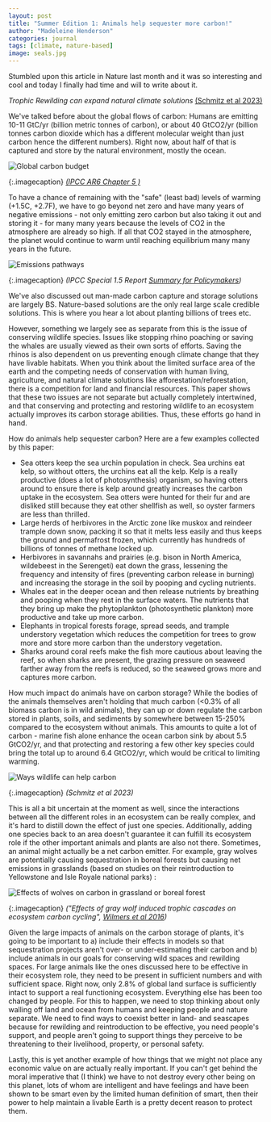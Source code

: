 ```yaml
---
layout: post
title: "Summer Edition 1: Animals help sequester more carbon!"
author: "Madeleine Henderson"
categories: journal
tags: [climate, nature-based]
image: seals.jpg
---
```


Stumbled upon this article in Nature last month and it was so interesting and cool and today I finally had time and will to write about it. 

_Trophic Rewilding can expand natural climate solutions_ [(Schmitz et al 2023)](https://www.nature.com/articles/s41558-023-01631-6)

We've talked before about the global flows of carbon: Humans are emitting 10-11 GtC/yr (billion metric tonnes of carbon), or about 40 GtCO2/yr (billion tonnes carbon dioxide which has a different molecular weight than just carbon hence the different numbers). Right now, about half of that is captured and store by the natural environment, mostly the ocean. 

![Global carbon budget](../assets/img/carbon_budget.png)

{:.imagecaption}
_[(IPCC AR6 Chapter 5 )](https://www.ipcc.ch/report/ar6/wg1/chapter/chapter-5/)_

To have a chance of remaining with the "safe" (least bad) levels of warming (+1.5C, +2.7F), we have to go beyond net zero and have many years of negative emissions - not only emitting zero carbon but also taking it out and storing it - for many many years because the levels of CO2 in the atmosphere are already so high. If all that CO2 stayed in the atmosphere, the planet would continue to warm until reaching equilibrium many many years in the future. 

![Emissions pathways](../assets/img/emisisons-pathways.png)

{:.imagecaption}
_(IPCC Special 1.5 Report [Summary for Policymakers](https://www.ipcc.ch/sr15/))_

We've also discussed out man-made carbon capture and storage solutions are largely BS. Nature-based solutions are the only real large scale credible solutions. This is where you hear a lot about planting billions of trees etc. 

However, something we largely see as separate from this is the issue of conserving wildlife species. Issues like stopping rhino poaching or saving the whales are usually viewed as their own sorts of efforts. Saving the rhinos is also dependent on us preventing enough climate change that they have livable habitats. When you think about the limited surface area of the earth and the competing needs of conservation with human living, agriculture, and natural climate solutions like afforestation/reforestation, there is a competition for land and financial resources. This paper shows that these two issues are not separate but actually completely intertwined, and that conserving and protecting and restoring wildlife to an ecosystem actually improves its carbon storage abilities. Thus, these efforts go hand in hand. 

How do animals help sequester carbon? Here are a few examples collected by this paper: 
* Sea otters keep the sea urchin population in check. Sea urchins eat kelp, so without otters, the urchins eat all the kelp. Kelp is a really productive (does a lot of photosynthesis) organism, so having otters around to ensure there is kelp around greatly increases the carbon uptake in the ecosystem. Sea otters were hunted for their fur and are disliked still because they eat other shellfish as well, so oyster farmers are less than thrilled. 
* Large herds of herbivores in the Arctic zone like muskox and reindeer trample down snow, packing it so that it melts less easily and thus keeps the ground and permafrost frozen, which currently has hundreds of billions of tonnes of methane locked up. 
* Herbivores in savannahs and prairies (e.g. bison in North America, wildebeest in the Serengeti) eat down the grass, lessening the frequency and intensity of fires (preventing carbon release in burning) and increasing the storage in the soil by pooping and cycling nutrients.
* Whales eat in the deeper ocean and then release nutrients by breathing and pooping when they rest in the surface waters. The nutrients that they bring up make the phytoplankton (photosynthetic plankton) more productive and take up more carbon. 
* Elephants in tropical forests forage, spread seeds, and trample understory vegetation which reduces the competition for trees to grow more and store more carbon than the understory vegetation. 
* Sharks around coral reefs make the fish more cautious about leaving the reef, so when sharks are present, the grazing pressure on seaweed farther away from the reefs is reduced, so the seaweed grows more and captures more carbon. 

How much impact do animals have on carbon storage? While the bodies of the animals themselves aren't holding that much carbon (<0.3% of all biomass carbon is in wild animals), they can up or down regulate the carbon stored in plants, soils, and sediments by somewhere between 15-250% compared to the ecosystem without animals. This amounts to quite a lot of carbon - marine fish alone enhance the ocean carbon sink by about 5.5 GtCO2/yr, and that protecting and restoring a few other key species could bring the total up to around 6.4 GtCO2/yr, which would be critical to limiting warming. 

![Ways wildlife can help carbon](../assets/img/wildlife.webp)

{:.imagecaption}
_(Schmitz et al 2023)_

This is all a bit uncertain at the moment as well, since the interactions between all the different roles in an ecosystem can be really complex, and it's hard to distill down the effect of just one species. Additionally, adding one species back to an area doesn't guarantee it can fulfill its ecosystem role if the other important animals and plants are also not there. Sometimes, an animal might actually be a net carbon emitter. For example, gray wolves are potentially causing sequestration in boreal forests but causing net emissions in grasslands (based on studies on their reintroduction to Yellowstone and Isle Royale national parks) : 

![Effects of wolves on carbon in grassland or boreal forest](../assets/img/wolves.jpg)

{:.imagecaption}
_("Effects of gray wolf induced trophic cascades on ecosystem carbon cycling", [Wilmers et al 2016](https://esajournals.onlinelibrary.wiley.com/doi/full/10.1002/ecs2.1501))_

Given the large impacts of animals on the carbon storage of plants, it's going to be important to a) include their effects in models so that sequestration projects aren't over- or under-estimating their carbon and b) include animals in our goals for conserving wild spaces and rewilding spaces. For large animals like the ones discussed here to be effective in their ecosystem role, they need to be present in sufficient numbers and with sufficient space. Right now, only 2.8% of global land surface is sufficiently intact to support a real functioning ecosystem. Everything else has been too changed by people. For this to happen, we need to stop thinking about only walling off land and ocean from humans and keeping people and nature separate. We need to find ways to coexist better in land- and seascapes because for rewilding and reintroduction to be effective, you need people's support, and people aren't going to support things they perceive to be threatening to their livelihood, property, or personal safety. 

Lastly, this is yet another example of how things that we might not place any economic value on are actually really important. If you can't get behind the moral imperative that (I think) we have to not destroy every other being on this planet, lots of whom are intelligent and have feelings and have been shown to be smart even by the limited human definition of smart, then their power to help maintain a livable Earth is a pretty decent reason to protect them. 
